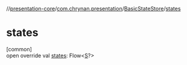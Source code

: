 //[presentation-core](../../../index.md)/[com.chrynan.presentation](../index.md)/[BasicStateStore](index.md)/[states](states.md)

# states

[common]\
open override val [states](states.md): Flow&lt;[S](index.md)?&gt;
